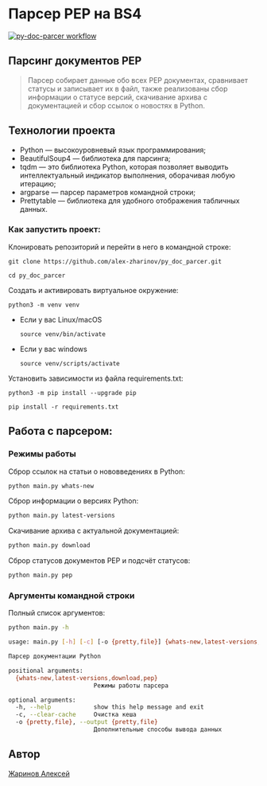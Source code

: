 # Парсер PEP на BS4

[![py-doc-parcer workflow](https://github.com/alex-zharinov/py_doc_parser/actions/workflows/main.yml/badge.svg)](https://github.com/alex-zharinov/py_doc_parser/actions/workflows/main.yml)

## Парсинг документов PEP
> Парсер собирает данные обо всех PEP документах, сравнивает статусы и записывает их в файл,
также реализованы сбор информации о статусе версий, скачивание архива с документацией и сбор ссылок о новостях в Python.

## Технологии проекта
- Python — высокоуровневый язык программирования;
- BeautifulSoup4 — библиотека для парсинга;
- tqdm — это библиотека Python, которая позволяет выводить интеллектуальный индикатор выполнения, оборачивая любую итерацию;
- argparse — парсер параметров командной строки;
- Prettytable — библиотека для удобного отображения табличных данных.

### Как запустить проект:
Клонировать репозиторий и перейти в него в командной строке:
```
git clone https://github.com/alex-zharinov/py_doc_parcer.git
```
```
cd py_doc_parcer
```
Cоздать и активировать виртуальное окружение:
```
python3 -m venv venv
```
* Если у вас Linux/macOS
    ```
    source venv/bin/activate
    ```
* Если у вас windows
    ```
    source venv/scripts/activate
    ```
Установить зависимости из файла requirements.txt:
```
python3 -m pip install --upgrade pip
```
```
pip install -r requirements.txt
```

## Работа с парсером:
### Режимы работы
Сброр ссылок на статьи о нововведениях в Python:
```bash
python main.py whats-new
```
Сброр информации о версиях Python:
```bash
python main.py latest-versions
```
Скачивание архива с актуальной документацией:
```bash
python main.py download
```
Сброр статусов документов PEP и подсчёт статусов:
```bash
python main.py pep
```

### Аргументы командной строки
Полный список аргументов:
```bash
python main.py -h
```
```bash
usage: main.py [-h] [-c] [-o {pretty,file}] {whats-new,latest-versions,download,pep}

Парсер документации Python

positional arguments:
  {whats-new,latest-versions,download,pep}
                        Режимы работы парсера

optional arguments:
  -h, --help            show this help message and exit
  -c, --clear-cache     Очистка кеша
  -o {pretty,file}, --output {pretty,file}
                        Дополнительные способы вывода данных
```

## Автор
[Жаринов Алексей](https://github.com/alex-zharinov)
